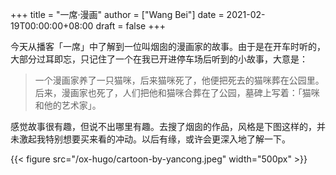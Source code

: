 +++
title = "一席·漫画"
author = ["Wang Bei"]
date = 2021-02-19T00:00:00+08:00
draft = false
+++

今天从播客「一席」中了解到一位叫烟囱的漫画家的故事。由于是在开车时听的，大部分过耳即忘，只记住了一个在我已开进停车场后听到的小故事，大意是：

> 一个漫画家养了一只猫咪，后来猫咪死了，他便把死去的猫咪葬在公园里。后来，漫画家也死了，人们把他和猫咪合葬在了公园，墓碑上写着：「猫咪和他的艺术家」。

感觉故事很有趣，但说不出哪里有趣。去搜了烟囱的作品，风格是下图这样的，并未激起我特别想要买来看的冲动。以后有缘，或许会更深入地了解一下。

{{< figure src="/ox-hugo/cartoon-by-yancong.jpeg" width="500px" >}}
